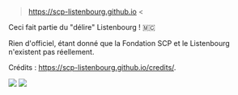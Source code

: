 > https://scp-listenbourg.github.io <

Ceci fait partie du "délire" Listenbourg ! 🇲🇨

Rien d'officiel, étant donné que la Fondation SCP et le Listenbourg n'existent pas réellement.

Crédits : https://scp-listenbourg.github.io/credits/.

<img src="https://img.shields.io/badge/-HTML5-E34F26?style=flat&logo=html5&logoColor=white&link=https://github.com/SCP-Listenbourge=true"/>

<img src="https://img.shields.io/github/stars/SCP-Listenbourg/scp-listenbourg.github.io?style=flat-square&logo=github&logoColor=white&label=stars&color=181717"/>
